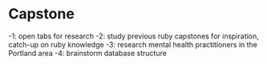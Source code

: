 # Capstone

-1: open tabs for research
-2: study previous ruby capstones for inspiration, catch-up on ruby knowledge
-3: research mental health practitioners in the Portland area
-4: brainstorm database structure
